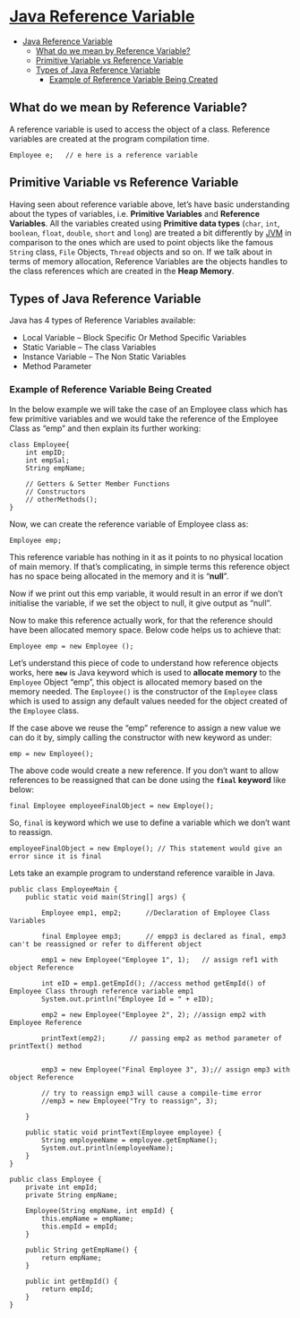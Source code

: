 # [Java Reference Variable](https://www.thejavaprogrammer.com/java-reference-variable/)

- [Java Reference Variable](#java-reference-variable)
  - [What do we mean by Reference Variable?](#what-do-we-mean-by-reference-variable)
  - [Primitive Variable vs Reference Variable](#primitive-variable-vs-reference-variable)
  - [Types of Java Reference Variable](#types-of-java-reference-variable)
    - [Example of Reference Variable Being Created](#example-of-reference-variable-being-created)

## What do we mean by Reference Variable?

A reference variable is used to access the object of a class. Reference variables are created at the program compilation time.

    Employee e;   // e here is a reference variable

## Primitive Variable vs Reference Variable

Having seen about reference variable above, let’s have basic understanding about the types of variables, i.e. **Primitive Variables** and **Reference Variables**. All the variables created using **Primitive data types** (`char`, `int`, `boolean`, `float`, `double`, `short` and `long`) are treated a bit differently by [JVM](https://www.thejavaprogrammer.com/java-virtual-machine-jvm-architecture/) in comparison to the ones which are used to point objects like the famous `String` class, `File` Objects, `Thread` objects and so on. If we talk about in terms of memory allocation, Reference Variables are the objects handles to the class references which are created in the **Heap Memory**.

## Types of Java Reference Variable

Java has 4 types of Reference Variables available:

- Local Variable – Block Specific Or Method Specific Variables
- Static Variable – The class Variables
- Instance Variable – The Non Static Variables
- Method Parameter

### Example of Reference Variable Being Created

In the below example we will take the case of an Employee class which has few primitive variables and we would take the reference of the Employee Class as “emp” and then explain its further working:

    class Employee{
        int empID;
        int empSal;
        String empName;

        // Getters & Setter Member Functions 
        // Constructors 
        // otherMethods();
    }

Now, we can create the reference variable of Employee class as:

    Employee emp;

This reference variable has nothing in it as it points to no physical location of main memory. If that’s complicating, in simple terms this reference object has no space being allocated in the memory and it is “**null**”.

Now if we print out this emp variable, it would result in an error if we don’t initialise the variable, if we set the object to null, it give output as “null”.

Now to make this reference actually work, for that the reference should have been allocated memory space. Below code helps us to achieve that:

    Employee emp = new Employee ();

Let’s understand this piece of code to understand how reference objects works, here **`new`** is Java keyword which is used to **allocate memory** to the `Employee` Object “emp”, this object is allocated memory based on the memory needed. The `Employee()` is the constructor of the `Employee` class which is used to assign any default values needed for the object created of the `Employee` class.

If the case above we reuse the “emp” reference to assign a new value we can do it by, simply calling the constructor with new keyword as under:

    emp = new Employee();

The above code would create a new reference. If you don’t want to allow references to be reassigned that can be done using the **`final` keyword** like below:

    final Employee employeeFinalObject = new Employe();

So, `final` is keyword which we use to define a variable which we don’t want to reassign.

    employeeFinalObject = new Employe(); // This statement would give an error since it is final

Lets take an example program to understand reference varaible in Java.

    public class EmployeeMain {
        public static void main(String[] args) {
            
            Employee emp1, emp2;	  //Declaration of Employee Class Variables
            
            final Employee emp3;      // empp3 is declared as final, emp3 can't be reassigned or refer to different object
    
            emp1 = new Employee("Employee 1", 1);	// assign ref1 with object Reference
    
            int eID = emp1.getEmpId(); //access method getEmpId() of Employee Class through reference variable emp1
            System.out.println("Employee Id = " + eID);
        
            emp2 = new Employee("Employee 2", 2); //assign emp2 with Employee Reference
    
            printText(emp2);      // passing emp2 as method parameter of printText() method
    
            
            emp3 = new Employee("Final Employee 3", 3);// assign emp3 with object Reference
    
            // try to reassign emp3 will cause a compile-time error
            //emp3 = new Employee("Try to reassign", 3);
    
        }
    
        public static void printText(Employee employee) {
            String employeeName = employee.getEmpName();
            System.out.println(employeeName);
        }
    }
    
    public class Employee {
        private int empId;
        private String empName;
    
        Employee(String empName, int empId) {
            this.empName = empName;
            this.empId = empId;
        }
    
        public String getEmpName() {
            return empName;
        }
    
        public int getEmpId() {
            return empId;
        }
    }
